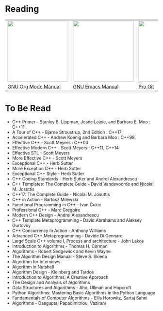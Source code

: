
# Reading

|   |  | |
| ------------- | ------------- | ------------ |
| <img src="https://images-na.ssl-images-amazon.com/images/I/61zhbQP0NNL.jpg" width=200 />  | <img src="https://images-na.ssl-images-amazon.com/images/I/81c6f0G6u3L.jpg" width=200 /> | <img src="https://images-na.ssl-images-amazon.com/images/I/41T016FtLVL.jpg" width=200 /> |
| <a href="https://www.amazon.com/Org-Mode-9-1-Reference-Manual/dp/1680921657">GNU Org Mode Manual</a> | <a href="https://www.amazon.com/GNU-Emacs-24-5-Reference-Manual/dp/9888381954">GNU Emacs Manual</a> | <a href="https://www.amazon.com/Pro-Git-Chacon-Scott-November/dp/B00RWPGRSA">Pro Git</a> |


# To Be Read
- C++ Primer - Stanley B. Lippman, Josée Lajoie, and Barbara E. Moo : C++11
- A Tour of C++ - Bjarne Stroustrup, 2nd Edition : C++17
- Accelerated C++ - Andrew Koenig and Barbara Moo : C++98
- Effective C++ - Scott Meyers : C++03
- Effective Modern C++ - Scott Meyers : C++11, C++14
- Effective STL - Scott Meyers
- More Effective C++ - Scott Meyers
- Exceptional C++ - Herb Sutter
- More Exception C++ - Herb Sutter
- Exceptional C++ Style - Herb Sutter
- C++ Coding Standards - Herb Sutter and Andrei Alexandrescu
- C++ Templates: The Complete Guide - David Vandevoorde and Nicolai M. Josuttis
- C++17: The Complete Guide - Nicolai M. Josuttis
- C++ in Action - Bartosz Milewski
- Functional Programming in C++ - Ivan Čukić
- Professional C++ - Marc Gregoire
- Modern C++ Design - Andrei Alexandrescu
- C++ Template Metaprogramming - David Abrahams and Aleksey Gurtovoy
- C++ Concurrency In Action - Anthony Williams
- Advanced C++ Metaprogramming - Davide Di Gennaro
- Large Scale C++ volume I, Process and architecture - John Lakos
- Introduction to Algorithms - Thomas H. Corman
- Algorithms - Robert Sedgewick and Kevin Wayne
- The Algorithm Design Manual - Steve S. Skiena
- Algorithm for Interviews
- Algorithm in Nutshell
- Algorithm Design - Kleinberg and Tardos
- Introduction to Algorithms: A Creative Approach
- The Design and Analysis of Algorithms
- Data Structures and Algorithms - Aho, Ullman and Hopcroft
- Python Algorithms: Mastering Basic Algorithms in the Python Language
- Fundamentals of Computer Algorithms - Ellis Horowitz, Sartaj Sahni
- Algorithms - Dasgupta, Papadimitriou, Vazirani
